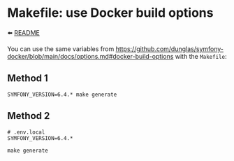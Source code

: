 # Makefile: use Docker build options

⬅️ [README](../README.md)

You can use the same variables from https://github.com/dunglas/symfony-docker/blob/main/docs/options.md#docker-build-options with the `Makefile`:

## Method 1

```shell
SYMFONY_VERSION=6.4.* make generate
```

## Method 2

```dotenv
# .env.local
SYMFONY_VERSION=6.4.*
```

```shell
make generate
```
